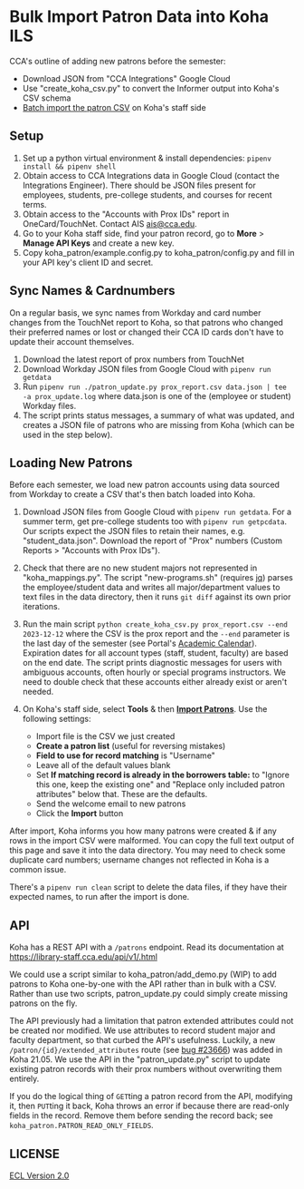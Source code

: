 # Bulk Import Patron Data into Koha ILS

CCA's outline of adding new patrons before the semester:

- Download JSON from "CCA Integrations" Google Cloud
- Use "create_koha_csv.py" to convert the Informer output into Koha's CSV schema
- [Batch import the patron CSV](https://library-staff.cca.edu/cgi-bin/koha/tools/import_borrowers.pl) on Koha's staff side

## Setup

1. Set up a python virtual environment & install dependencies: `pipenv install && pipenv shell`
1. Obtain access to CCA Integrations data in Google Cloud (contact the Integrations Engineer). There should be JSON files present for employees, students, pre-college students, and courses for recent terms.
1. Obtain access to the "Accounts with Prox IDs" report in OneCard/TouchNet. Contact AIS <ais@cca.edu>.
1. Go to your Koha staff side, find your patron record, go to **More** > **Manage API Keys** and create a new key.
1. Copy koha_patron/example.config.py to koha_patron/config.py and fill in your API key's client ID and secret.

## Sync Names & Cardnumbers

On a regular basis, we sync names from Workday and card number changes from the TouchNet report to Koha, so that patrons who changed their preferred names or lost or changed their CCA ID cards don't have to update their account themselves.

1. Download the latest report of prox numbers from TouchNet
1. Download Workday JSON files from Google Cloud with `pipenv run getdata`
1. Run `pipenv run ./patron_update.py prox_report.csv data.json | tee -a prox_update.log` where data.json is one of the (employee or student) Workday files.
1. The script prints status messages, a summary of what was updated, and creates a JSON file of patrons who are missing from Koha (which can be used in the step below).

## Loading New Patrons

Before each semester, we load new patron accounts using data sourced from Workday to create a CSV that's then batch loaded into Koha.

1. Download JSON files from Google Cloud with `pipenv run getdata`. For a summer term, get pre-college students too with `pipenv run getpcdata`. Our scripts expect the JSON files to retain their names, e.g. "student_data.json". Download the report of "Prox" numbers (Custom Reports > "Accounts with Prox IDs").

1. Check that there are no new student majors not represented in "koha_mappings.py". The script "new-programs.sh" (requires [jq](https://stedolan.github.io/jq/)) parses the employee/student data and writes all major/department values to text files in the data directory, then it runs `git diff` against its own prior iterations.

1. Run the main script `python create_koha_csv.py prox_report.csv --end 2023-12-12` where the CSV is the prox report and the `--end` parameter is the last day of the semester (see Portal's [Academic Calendar](https://portal.cca.edu/calendar)). Expiration dates for all account types (staff, student, faculty) are based on the end date. The script prints diagnostic messages for users with ambiguous accounts, often hourly or special programs instructors. We need to double check that these accounts either already exist or aren't needed.

1. On Koha's staff side, select **Tools** & then **[Import Patrons](https://library-staff.cca.edu/cgi-bin/koha/tools/import_borrowers.pl)**. Use the following settings:

    - Import file is the CSV we just created
    - **Create a patron list** (useful for reversing mistakes)
    - **Field to use for record matching** is "Username"
    - Leave all of the default values blank
    - Set **If matching record is already in the borrowers table:** to "Ignore this one, keep the existing one" and "Replace only included patron attributes" below that. These are the defaults.
    - Send the welcome email to new patrons
    - Click the **Import** button

After import, Koha informs you how many patrons were created & if any rows in the import CSV were malformed. You can copy the full text output of this page and save it into the data directory. You may need to check some duplicate card numbers; username changes not reflected in Koha is a common issue.

There's a `pipenv run clean` script to delete the data files, if they have their expected names, to run after the import is done.

## API

Koha has a REST API with a `/patrons` endpoint. Read its documentation at https://library-staff.cca.edu/api/v1/.html

We could use a script similar to koha_patron/add_demo.py (WIP) to add patrons to Koha one-by-one with the API rather than in bulk with a CSV. Rather than use two scripts, patron_update.py could simply create missing patrons on the fly.

The API previously had a limitation that patron extended attributes could not be created nor modified. We use attributes to record student major and faculty department, so that curbed the API's usefulness. Luckily, a new `/patron/{id}/extended_attributes` route (see [bug #23666](https://bugs.koha-community.org/bugzilla3/show_bug.cgi?id=23666)) was added in Koha 21.05. We use the API in the "patron_update.py" script to update existing patron records with their prox numbers without overwriting them entirely.

If you do the logical thing of `GET`ting a patron record from the API, modifying it, then `PUT`ting it back, Koha throws an error if because there are read-only fields in the record. Remove them before sending the record back; see `koha_patron.PATRON_READ_ONLY_FIELDS`.

## LICENSE

[ECL Version 2.0](https://opensource.org/licenses/ECL-2.0)
